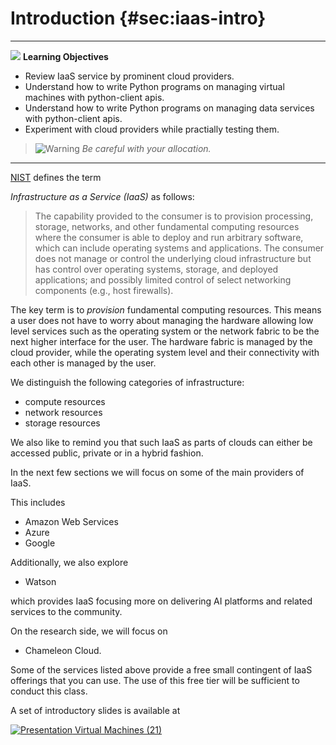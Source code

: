 # Introduction {#sec:iaas-intro}

---

![](images/learning.png) **Learning Objectives**

* Review IaaS service by prominent cloud providers.
* Understand how to write Python programs on managing virtual machines with python-client apis.
* Understand how to write Python programs on managing data services with python-client apis.
* Experiment with cloud providers while practially testing them.

> ![Warning](images/warning.png) *Be careful with your allocation.*

---

[NIST](https://nvlpubs.nist.gov/nistpubs/Legacy/SP/nistspecialpublication800-145.pdf) defines the term

*Infrastructure as a Service (IaaS)* as follows:

> The capability provided to the consumer is to provision processing,
> storage, networks, and other fundamental computing resources where
> the consumer is able to deploy and run arbitrary software, which can
> include operating systems and applications. The consumer does not
> manage or control the underlying cloud infrastructure but has
> control over operating systems, storage, and deployed applications;
> and possibly limited control of select networking components (e.g.,
> host firewalls).

The key term is to *provision* fundamental computing resources. This
means a user does not have to worry about managing the hardware
allowing low level services such as the operating system or the
network fabric to be the next higher interface for the user. The
hardware fabric is managed by the cloud provider, while the operating
system level and their connectivity with each other is managed by the
user.

We distinguish the following categories of infrastructure:

* compute resources
* network resources
* storage resources

We also like to remind you that such IaaS as parts of clouds can
either be accessed public, private or in a hybrid fashion.

In the next few sections we will focus on some of the main
providers of IaaS.

This includes

* Amazon Web Services
* Azure
* Google

Additionally, we also explore

* Watson

which provides IaaS focusing more on delivering AI platforms
and related services to the community.

On the research side, we will focus on

* Chameleon Cloud.

Some of the services listed above provide a free small contingent of IaaS
offerings that you can use. The use of this free tier will be
sufficient to conduct this class.

A set of introductory slides is available at

[![Presentation](images/presentation.png) Virtual Machines (21)](https://1drv.ms/p/s!AvpSEd2J24STjBbo4k35C5v-ra8g)
